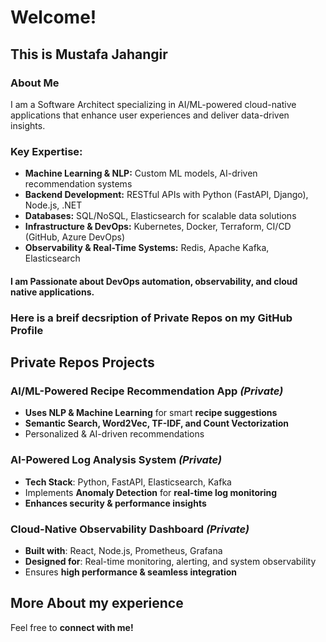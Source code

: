 # Welcome!

## This is **Mustafa Jahangir**

### About Me

I am a Software Architect specializing in AI/ML-powered cloud-native applications that enhance user experiences and deliver data-driven insights.

### Key Expertise:
- **Machine Learning & NLP:** Custom ML models, AI-driven recommendation systems
- **Backend Development:** RESTful APIs with Python (FastAPI, Django), Node.js, .NET
- **Databases:** SQL/NoSQL, Elasticsearch for scalable data solutions
- **Infrastructure & DevOps:** Kubernetes, Docker, Terraform, CI/CD (GitHub, Azure DevOps)
- **Observability & Real-Time Systems:** Redis, Apache Kafka, Elasticsearch

#### I am Passionate about DevOps automation, observability, and cloud native applications.

### Here is a breif decsription of Private Repos on my GitHub Profile  

## Private Repos Projects  

### **AI/ML-Powered Recipe Recommendation App** *(Private)*  
- **Uses NLP & Machine Learning** for smart **recipe suggestions**  
- **Semantic Search, Word2Vec, TF-IDF, and Count Vectorization**  
- Personalized & AI-driven recommendations

### **AI-Powered Log Analysis System** *(Private)*  
- **Tech Stack**: Python, FastAPI, Elasticsearch, Kafka  
- Implements **Anomaly Detection** for **real-time log monitoring**  
- **Enhances security & performance insights**  

### **Cloud-Native Observability Dashboard** *(Private)*  
- **Built with**: React, Node.js, Prometheus, Grafana  
- **Designed for**: Real-time monitoring, alerting, and system observability  
- Ensures **high performance & seamless integration**  

## More About my experience



Feel free to **connect with me!** 
